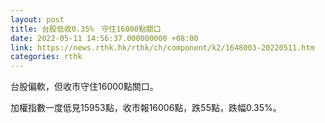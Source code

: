 ```yaml
---
layout: post
title: 台股低收0.35%　守住16000點關口
date: 2022-05-11 14:56:37.000000000 +08:00
link: https://news.rthk.hk/rthk/ch/component/k2/1648003-20220511.htm
categories: rthk
---
```


台股偏軟，但收市守住16000點關口。

加權指數一度低見15953點，收市報16006點，跌55點，跌幅0.35%。
